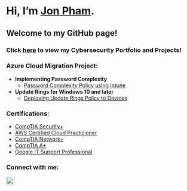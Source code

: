 # Hi, I’m [Jon Pham](https://github.com/jonphamm).
## Welcome to my GitHub page!
### Click [here](https://github.com/jonphamm/JonCybersecurityPortfolio) to view my Cybersecurity Portfolio and Projects!
 
### Azure Cloud Migration Project:

- <b>Implementing Password Complexity</b>
  - [Password Complexity Policy using Intune]()
- <b>Update Rings for Windows 10 and later</b>
  - [Deploying Update Rings Policy to Devices]()


### Certifications:

- [CompTIA Security+](https://www.credly.com/badges/2f045b81-7a04-42f2-8626-0aace0d59ec9/linked_in_profile)
- [AWS Certified Cloud Practicioner](https://www.credly.com/badges/7fdc95be-d5a0-4800-81ec-ba3ed22113dd/linked_in_profile)
- [CompTIA Network+](https://www.credly.com/badges/a20191b8-ce2c-4614-804d-4dac7cfcd4bd/linked_in_profile)
- [CompTIA A+](https://www.credly.com/badges/2d082e16-a52b-4306-ab5e-3f7d9ee628ea/linked_in_profile)
- [Google IT Support Professional](https://www.coursera.org/account/accomplishments/specialization/certificate/S9FR4EGGP64C)

### Connect with me:

[<img align="left" alt="JonPham | LinkedIn" width="22px" src="https://cdn.jsdelivr.net/npm/simple-icons@v3/icons/linkedin.svg" />][linkedin]

[linkedin]: https://www.linkedin.com/in/jonphamm
